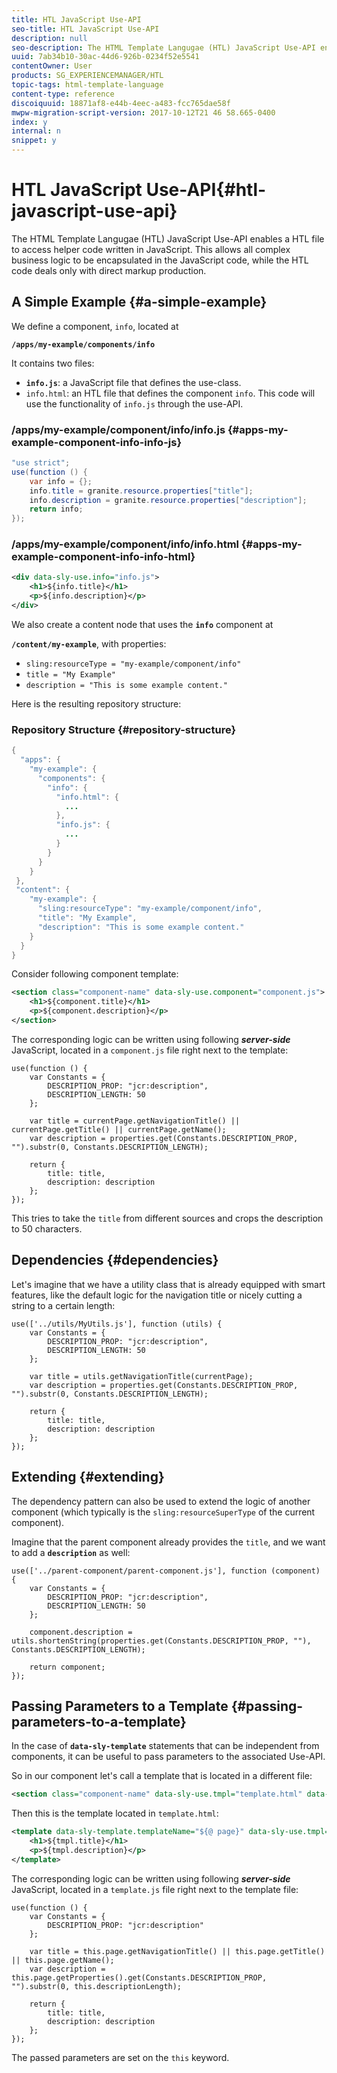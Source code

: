 ```yaml
---
title: HTL JavaScript Use-API
seo-title: HTL JavaScript Use-API
description: null
seo-description: The HTML Template Langugae (HTL) JavaScript Use-API enables a HTL file to access helper code written in JavaScript.
uuid: 7ab34b10-30ac-44d6-926b-0234f52e5541
contentOwner: User
products: SG_EXPERIENCEMANAGER/HTL
topic-tags: html-template-language
content-type: reference
discoiquuid: 18871af8-e44b-4eec-a483-fcc765dae58f
mwpw-migration-script-version: 2017-10-12T21 46 58.665-0400
index: y
internal: n
snippet: y
---
```


# HTL JavaScript Use-API{#htl-javascript-use-api}

The HTML Template Langugae (HTL) JavaScript Use-API enables a HTL file to access helper code written in JavaScript. This allows all complex business logic to be encapsulated in the JavaScript code, while the HTL code deals only with direct markup production.

## A Simple Example {#a-simple-example}

We define a component, `info`, located at

**`/apps/my-example/components/info`**

It contains two files:

* **`info.js`**: a JavaScript file that defines the use-class.
* `info.html`: an HTL file that defines the component `info`. This code will use the functionality of `info.js` through the use-API.

### /apps/my-example/component/info/info.js {#apps-my-example-component-info-info-js}

```java
"use strict";
use(function () {
    var info = {};    
    info.title = granite.resource.properties["title"];
    info.description = granite.resource.properties["description"];    
    return info;
});
```

### /apps/my-example/component/info/info.html {#apps-my-example-component-info-info-html}

```xml
<div data-sly-use.info="info.js">
    <h1>${info.title}</h1>
    <p>${info.description}</p>
</div>
```

We also create a content node that uses the **`info`** component at

**`/content/my-example`**, with properties:

* `sling:resourceType = "my-example/component/info"`
* `title = "My Example"`
* `description = "This is some example content."`

Here is the resulting repository structure:

### Repository Structure {#repository-structure}

```java
{
  "apps": {
    "my-example": {
      "components": {
        "info": {
          "info.html": {
            ...
          }, 
          "info.js": {
            ...
          }
        }
      }
    }
 },     
 "content": {
    "my-example": {
      "sling:resourceType": "my-example/component/info",
      "title": "My Example",
      "description": "This is some example content."
    }
  }
}

```

Consider following component template:

```xml
<section class="component-name" data-sly-use.component="component.js">
    <h1>${component.title}</h1>
    <p>${component.description}</p>
</section>
```

The corresponding logic can be written using following ***server-side*** JavaScript, located in a `component.js` file right next to the template:

```
use(function () {
    var Constants = {
        DESCRIPTION_PROP: "jcr:description",
        DESCRIPTION_LENGTH: 50
    };
 
    var title = currentPage.getNavigationTitle() || currentPage.getTitle() || currentPage.getName();
    var description = properties.get(Constants.DESCRIPTION_PROP, "").substr(0, Constants.DESCRIPTION_LENGTH);
 
    return {
        title: title,
        description: description
    };
});
```

This tries to take the `title` from different sources and crops the description to 50 characters.

## Dependencies {#dependencies}

Let's imagine that we have a utility class that is already equipped with smart features, like the default logic for the navigation title or nicely cutting a string to a certain length:

```
use(['../utils/MyUtils.js'], function (utils) {
    var Constants = {
        DESCRIPTION_PROP: "jcr:description",
        DESCRIPTION_LENGTH: 50
    };
 
    var title = utils.getNavigationTitle(currentPage);
    var description = properties.get(Constants.DESCRIPTION_PROP, "").substr(0, Constants.DESCRIPTION_LENGTH);
 
    return {
        title: title,
        description: description
    };
});
```

## Extending {#extending}

The dependency pattern can also be used to extend the logic of another component (which typically is the `sling:resourceSuperType` of the current component).

Imagine that the parent component already provides the `title`, and we want to add a **`description`** as well:

```
use(['../parent-component/parent-component.js'], function (component) {
    var Constants = {
        DESCRIPTION_PROP: "jcr:description",
        DESCRIPTION_LENGTH: 50
    };
 
    component.description = utils.shortenString(properties.get(Constants.DESCRIPTION_PROP, ""), Constants.DESCRIPTION_LENGTH);
 
    return component;
});
```

## Passing Parameters to a Template {#passing-parameters-to-a-template}

In the case of **`data-sly-template`** statements that can be independent from components, it can be useful to pass parameters to the associated Use-API.

So in our component let's call a template that is located in a different file:

```xml
<section class="component-name" data-sly-use.tmpl="template.html" data-sly-call="${tmpl.templateName @ page=currentPage}"></section>
```

Then this is the template located in `template.html`:

```xml
<template data-sly-template.templateName="${@ page}" data-sly-use.tmpl="${'template.js' @ page=page, descriptionLength=50}">
    <h1>${tmpl.title}</h1>
    <p>${tmpl.description}</p>
</template>
```

The corresponding logic can be written using following ***server-side*** JavaScript, located in a `template.js` file right next to the template file:

```
use(function () {
    var Constants = {
        DESCRIPTION_PROP: "jcr:description"
    };
 
    var title = this.page.getNavigationTitle() || this.page.getTitle() || this.page.getName();
    var description = this.page.getProperties().get(Constants.DESCRIPTION_PROP, "").substr(0, this.descriptionLength);
 
    return {
        title: title,
        description: description
    };
});
```

The passed parameters are set on the `this` keyword.
